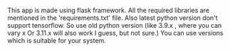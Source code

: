 This app is made using flask framework. 
All the required libraries are mentioned in the 'requirements.txt' file. Also latest python version don't support tensorflow. So use old python version (like 3.9.x , where you can vary x Or 3.11.x will also work I guess, but not sure.) 
You can use versions which is suitable for your system. 
